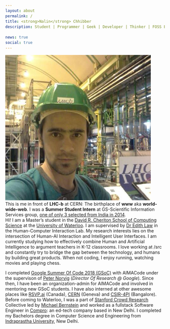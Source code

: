 ```yaml
---
layout: about
permalink: /
title: <strong>Nalin</strong> Chhibber
description: Student | Programmer | Geek | Developer | Thinker | FOSS Enthusiast | Learner | Doer

news: true
social: true
---
```


<div class="cube">
	<div class="flippety">
		<img src="assets/img/prof_pic.jpg">
	</div>
	<div class="flop">
		<span>This is me in front of <b>LHC-b</b> at CERN: The birthplace of <b>www</b> aka <b>world-wide-web</b>. I was a <b>Summer Student Intern</b> at GS-Scientific Information Services group, <a href="http://ep-news.web.cern.ch/sites/ep-news.web.cern.ch/files/cern_map2014/index.html" target="_blank">one of only 3 selected from India in 2014</a>.</span>
	</div>
</div>
<!-- <img src="assets/img/prof_pic.jpg"/> -->
Hi!
I am a Master’s student in the <a href="https://cs.uwaterloo.ca/">David R. Cheriton School of Computing Science</a> at the <a href="https://uwaterloo.ca/">University of Waterloo</a>. I am supervised by <a href="http://edithlaw.ca/"> Dr Edith Law</a> in the Human-Computer Interaction Lab. My research interests lies on the intersection of Human-AI Interaction and Intelligent User Interfaces.
I am currently studying how to effectively combine Human and Artificial Intelligence to argument teachers in K-12 classrooms. I love working at /src and constantly try to bridge the gap between the technology, and humans by building great products. When not coding, I enjoy running, watching movies and playing chess. 

I completed <a href="https://summerofcode.withgoogle.com/archive/2018/projects/5665683559940096/">Google Summer Of Code 2018 (GSoC)</a> with AIMACode under the supervison of <a href="http://norvig.com/">Peter Norvig</a> (<i>Director Of Research @ Google</i>). Since then, I have been an organization-admin for AIMACode and involved in mentoring new GSoC students. I have also interned at other awesome places like <a href="http://rsvp.ai/">RSVP.ai</a> (Canada), <a href="https://home.cern/">CERN</a> (Geneva) and <a href="http://www.csir4pi.in/">CSIR-4PI</a> (Bangalore). Before coming to Waterloo, I was a part of <a href="http://crowdresearch.stanford.edu">Stanford Crowd Research</a> Collective led by <a href="https://hci.stanford.edu/msb/">Michael Bernstein</a> and worked as a fullstack Software Engineer in <a href="https://www.comprotechnologies.com/#home">Compro</a>: an ed-tech company based in New Delhi. I completed my Bachelors degree in Computer Science and Engineering from <a href="http://ipu.ac.in/">Indraprastha University</a>, New Delhi. 

<!-- Inspired and impassioned by experiencing new things, I adore programming, take it very seriously and constantly seek to improve upon myself. I have learned to appreciate the value of what I have in life and what I do with it. I am passionate about understanding and learning how users respond to situations, systems and applications in order to better develop new technology that will meet their needs. I have a strong inclination towards Computer Science and Human Computer Interaction, and its application across disciplines of Education. If you find something related interesting, please come and talk to me!
 -->